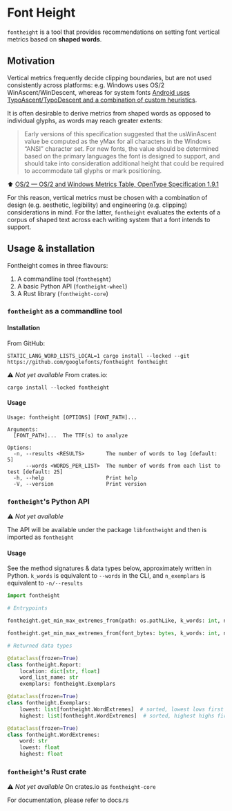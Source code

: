 # Font Height

`fontheight` is a tool that provides recommendations on setting font vertical metrics based on **shaped words**.

## Motivation

Vertical metrics frequently decide clipping boundaries, but are not used consistently across platforms: e.g. Windows uses OS/2 WinAscent/WinDescent, whereas for system fonts [Android uses TypoAscent/TypoDescent and a combination of custom heuristics](https://simoncozens.github.io/android-clipping/).

It is often desirable to derive metrics from shaped words as opposed to individual glyphs, as words may reach greater extents:

> Early versions of this specification suggested that the usWinAscent value be computed as the yMax for all characters in the Windows “ANSI” character set.
> For new fonts, the value should be determined based on the primary languages the font is designed to support, and should take into consideration additional height that could be required to accommodate tall glyphs or mark positioning.

⬆️ [OS/2 — OS/2 and Windows Metrics Table, OpenType Specification 1.9.1](https://learn.microsoft.com/en-us/typography/opentype/spec/os2#uswinascent)

For this reason, vertical metrics must be chosen with a combination of design (e.g. aesthetic, legibility) and engineering (e.g. clipping) considerations in mind.
For the latter, `fontheight` evaluates the extents of a corpus of shaped text across each writing system that a font intends to support.

## Usage & installation

Fontheight comes in three flavours:
1. A commandline tool (`fontheight`)
2. A basic Python API (`fontheight-wheel`)
3. A Rust library (`fontheight-core`)

### `fontheight` as a commandline tool

#### Installation

From GitHub:

```shell
STATIC_LANG_WORD_LISTS_LOCAL=1 cargo install --locked --git https://github.com/googlefonts/fontheight fontheight
```

⚠️ _Not yet available_
From crates.io:
```shell
cargo install --locked fontheight
```

#### Usage

```
Usage: fontheight [OPTIONS] [FONT_PATH]...

Arguments:
  [FONT_PATH]...  The TTF(s) to analyze

Options:
  -n, --results <RESULTS>       The number of words to log [default: 5]
      --words <WORDS_PER_LIST>  The number of words from each list to test [default: 25]
  -h, --help                    Print help
  -V, --version                 Print version
```

### `fontheight`'s Python API

⚠️ _Not yet available_

The API will be available under the package `libfontheight` and then is imported as `fontheight`

#### Usage

See the method signatures & data types below, approximately written in Python. `k_words` is equivalent to `--words` in the CLI, and `n_exemplars` is equivalent to `-n/--results`

```python
import fontheight

# Entrypoints

fontheight.get_min_max_extremes_from(path: os.pathLike, k_words: int, n_exemplars: int) -> list[fontheight.Report]

fontheight.get_min_max_extremes_from(font_bytes: bytes, k_words: int, n_exemplars: int) -> list[fontheight.Report]

# Returned data types

@dataclass(frozen=True)
class fontheight.Report:
    location: dict[str, float]
    word_list_name: str
    exemplars: fontheight.Exemplars

@dataclass(frozen=True)
class fontheight.Exemplars:
    lowest: list[fontheight.WordExtremes]  # sorted, lowest lows first
    highest: list[fontheight.WordExtremes]  # sorted, highest highs first

@dataclass(frozen=True)
class fontheight.WordExtremes:
    word: str
    lowest: float
    highest: float
```

### `fontheight`'s Rust crate

⚠️ _Not yet available_ On crates.io as `fontheight-core`

For documentation, please refer to docs.rs
